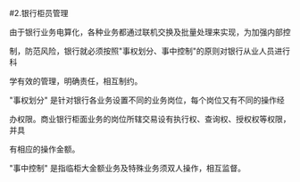 #2.银行柜员管理 
<p>由于银行业务电算化，各种业务都通过联机交换及批量处理来实现，为加强内部控 </p>
    <p>制，防范风险，银行就必须按照&quot;事权划分、事中控制&quot;的原则对银行从业人员进行科 </p>
    <p>学有效的管理，明确责任，相互制约。 </p>
    <p> &quot;事权划分&quot; 是针对银行各业务设置不同的业务岗位，每个岗位又有不同的操作经 </p>
    <p>办权限。商业银行柜面业务的岗位所辖交易设有执行权、查询权、授权权等权限，并具 </p>
    <p>有相应的操作金额。 </p>
    <p> &quot;事中控制&quot; 是指临柜大金额业务及特殊业务须双人操作，相互监督。</p>